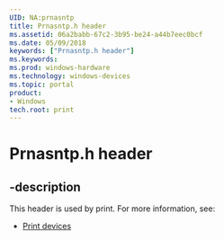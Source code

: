 ```yaml
---
UID: NA:prnasntp
title: Prnasntp.h header
ms.assetid: 06a2babb-67c2-3b95-be24-a44b7eec0bcf
ms.date: 05/09/2018
keywords: ["Prnasntp.h header"]
ms.keywords: 
ms.prod: windows-hardware
ms.technology: windows-devices
ms.topic: portal
product:
- Windows
tech.root: print
---
```


# Prnasntp.h header


## -description


This header is used by print. For more information, see:

- [Print devices](../_print/index.md)
